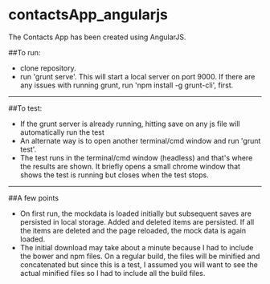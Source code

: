 # contactsApp_angularjs 
The Contacts App has been created using AngularJS.

##To run:
 - clone repository.
 - run 'grunt serve'. This will start a local server on port 9000. If there are any issues with running grunt, run 'npm install -g grunt-cli', first.
 -----------------------------

 ##To test: 
  - If the grunt server is already running, hitting save on any js file will automatically run the test
  - An alternate way is to open another terminal/cmd window and run 'grunt test'.
  - The test runs in the terminal/cmd window (headless) and that's where the results are shown. It briefly opens a small chrome window that shows the test is running but closes when the test stops. 
   -----------------------------

 ##A few points
   - On first run, the mockdata is loaded initially but subsequent saves are persisted in local storage. Added and deleted items are persisted. If all the items are deleted and the page reloaded, the mock data is again loaded.
   - The initial download may take about a minute because I had to include the bower and npm files. On a regular build, the files will be minified and concatenated but since this is a test, I assumed you will want to see the actual minified files so I had to include all the build files.
